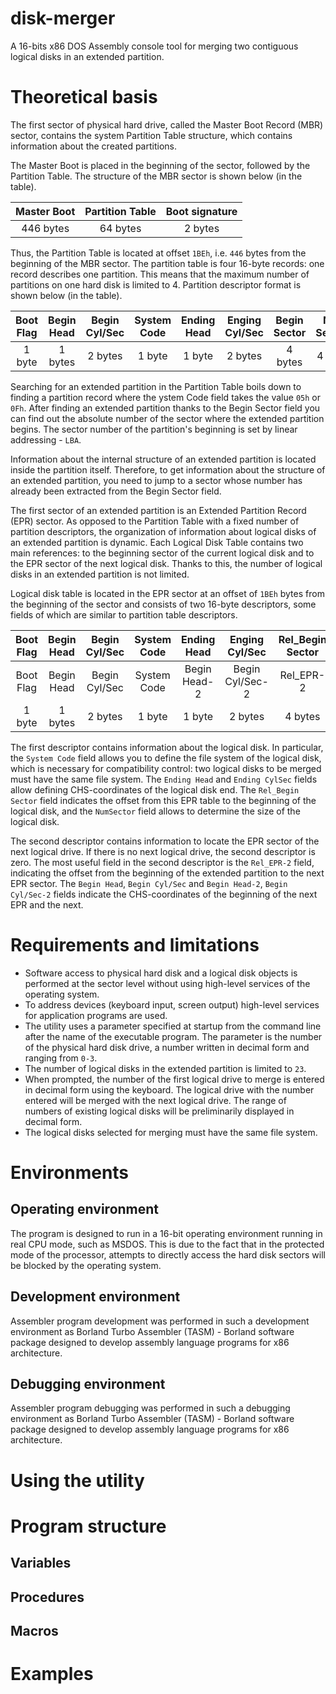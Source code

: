 # disk-merger
A 16-bits x86 DOS Assembly console tool for merging two contiguous logical disks in an extended partition. 

# Theoretical basis
The first sector of physical hard drive, called the Master Boot Record (MBR) sector, contains the system Partition Table structure, which contains information about the created partitions.

The Master Boot is placed in the beginning of the sector, followed by the Partition Table. The structure of the MBR sector is shown below (in the table).

| Master Boot | Partition Table | Boot signature |
|:----------------:|:---------:|:----------------:|
| 446 bytes | 64 bytes | 2 bytes |

Thus, the Partition Table is located at offset `1BEh`, i.e. `446` bytes from the beginning of the MBR sector. The partition table is four 16-byte records: one record describes one partition. This means that the maximum number of partitions on one hard disk is limited to 4. Partition descriptor format is shown below (in the table).

| Boot Flag | Begin Head | Begin Cyl/Sec | System Code | Ending Head | Enging Cyl/Sec | Begin Sector | Num Sectors
|:----------------:|:---------:|:----------------:|:----------------:|:----------------:|:----------------:|:----------------:|:----------------:|
| 1 byte | 1 bytes | 2 bytes | 1 byte | 1 byte | 2 bytes | 4 bytes | 4 bytes |

Searching for an extended partition in the Partition Table boils down to finding a partition record where the ystem Code field takes the value `05h` or `0Fh`. After finding an extended partition thanks to the Begin Sector field you can find out the absolute number of the sector where the extended partition begins. The sector number of the partition's beginning is set by linear addressing - `LBA`.

Information about the internal structure of an extended partition is located inside the partition itself. Therefore, to get information about the structure of an extended partition, you need to jump to a sector whose number has already been extracted from the Begin Sector field.

The first sector of an extended partition is an Extended Partition Record (EPR) sector. As opposed to the Partition Table with a fixed number of partition descriptors, the organization of information about logical disks of an extended partition is dynamic. Each Logical Disk Table contains two main references: to the beginning sector of the current logical disk and to the EPR sector of the next logical disk. Thanks to this, the number of logical disks in an extended partition is not limited.

Logical disk table is located in the EPR sector at an offset of `1BEh` bytes from the beginning of the sector and consists of two 16-byte descriptors, some fields of which are similar to partition table descriptors.

| Boot Flag | Begin Head | Begin Cyl/Sec | System Code | Ending Head | Enging Cyl/Sec | Rel_Begin Sector | Num Sectors
|:----------------:|:---------:|:----------------:|:----------------:|:----------------:|:----------------:|:----------------:|:----------------:|
| Boot Flag | Begin Head | Begin Cyl/Sec | System Code | Begin Head-2 | Begin Cyl/Sec-2 | Rel_EPR-2 | Rel_EPR-3
| 1 byte | 1 bytes | 2 bytes | 1 byte | 1 byte | 2 bytes | 4 bytes | 4 bytes |

The first descriptor contains information about the logical disk. In particular, the `System Code` field allows you to define the file system of the logical disk, which is necessary for compatibility control: two logical disks to be merged must have the same file system. The `Ending Head` and `Ending CylSec` fields allow defining CHS-coordinates of the logical disk end. The `Rel_Begin Sector` field indicates the offset from this EPR table to the beginning of the logical disk, and the `NumSector` field allows to determine the size of the logical disk.

The second descriptor contains information to locate the EPR sector of the next logical drive. If there is no next logical drive, the second descriptor is zero. The most useful field in the second descriptor is the `Rel_EPR-2` field, indicating the offset from the beginning of the extended partition to the next EPR sector. The `Begin Head`, `Begin Cyl/Sec` and `Begin Head-2`, `Begin Cyl/Sec-2` fields indicate the CHS-coordinates of the beginning of the next EPR and the next.

# Requirements and limitations
- Software access to physical hard disk and a logical disk objects is performed at the sector level without using high-level services of the operating system.
- To address devices (keyboard input, screen output) high-level services for application programs are used.
- The utility uses a parameter specified at startup from the command line after the name of the executable program. The parameter is the number of the physical hard disk drive, a number written in decimal form and ranging from `0-3`.
- The number of logical disks in the extended partition is limited to `23`.
- When prompted, the number of the first logical drive to merge is entered in decimal form using the keyboard. The logical drive with the number entered will be merged with the next logical drive. The range of numbers of existing logical disks will be preliminarily displayed in decimal form.
- The logical disks selected for merging must have the same file system.

# Environments

## Operating environment
The program is designed to run in a 16-bit operating environment running in real CPU mode, such as MSDOS. This is due to the fact that in the protected mode of the processor, attempts to directly access the hard disk sectors will be blocked by the operating system.

## Development environment
Assembler program development was performed in such a development environment as Borland Turbo Assembler (TASM) - Borland software package designed to develop assembly language programs for x86 architecture.

## Debugging environment
Assembler program debugging was performed in such a debugging environment as Borland Turbo Assembler (TASM) - Borland software package designed to develop assembly language programs for x86 architecture.

# Using the utility

# Program structure

## Variables

## Procedures

## Macros

# Examples
